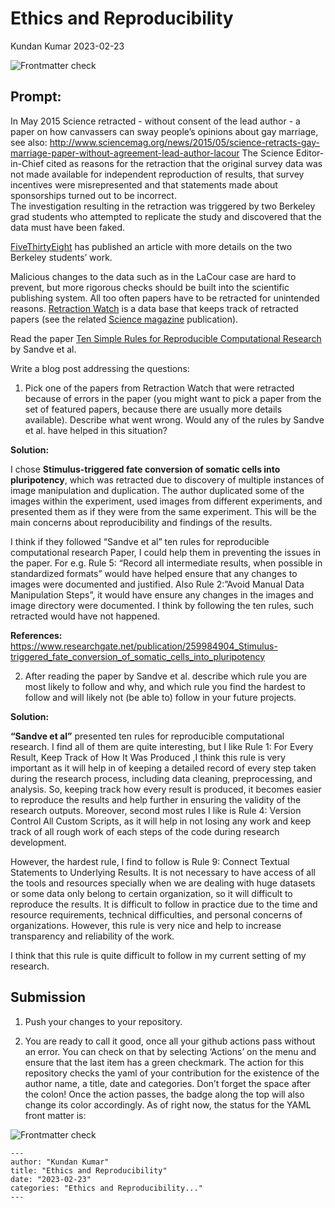 Ethics and Reproducibility
================
Kundan Kumar
2023-02-23

![Frontmatter check](../../actions/workflows/check-yaml.yaml/badge.svg)

## Prompt:

In May 2015 Science retracted - without consent of the lead author - a
paper on how canvassers can sway people’s opinions about gay marriage,
see also:
<http://www.sciencemag.org/news/2015/05/science-retracts-gay-marriage-paper-without-agreement-lead-author-lacour>
The Science Editor-in-Chief cited as reasons for the retraction that the
original survey data was not made available for independent reproduction
of results, that survey incentives were misrepresented and that
statements made about sponsorships turned out to be incorrect.<br> The
investigation resulting in the retraction was triggered by two Berkeley
grad students who attempted to replicate the study and discovered that
the data must have been faked.

[FiveThirtyEight](https://fivethirtyeight.com/features/how-two-grad-students-uncovered-michael-lacour-fraud-and-a-way-to-change-opinions-on-transgender-rights/)
has published an article with more details on the two Berkeley students’
work.

Malicious changes to the data such as in the LaCour case are hard to
prevent, but more rigorous checks should be built into the scientific
publishing system. All too often papers have to be retracted for
unintended reasons. [Retraction Watch](https://retractionwatch.com/) is
a data base that keeps track of retracted papers (see the related
[Science
magazine](https://www.sciencemag.org/news/2018/10/what-massive-database-retracted-papers-reveals-about-science-publishing-s-death-penalty)
publication).

Read the paper [Ten Simple Rules for Reproducible Computational
Research](https://journals.plos.org/ploscompbiol/article?id=10.1371/journal.pcbi.1003285)
by Sandve et al.

Write a blog post addressing the questions:

1.  Pick one of the papers from Retraction Watch that were retracted
    because of errors in the paper (you might want to pick a paper from
    the set of featured papers, because there are usually more details
    available). Describe what went wrong. Would any of the rules by
    Sandve et al. have helped in this situation?

**Solution:**

I chose **Stimulus-triggered fate conversion of somatic cells into
pluripotency**, which was retracted due to discovery of multiple
instances of image manipulation and duplication. The author duplicated
some of the images within the experiment, used images from different
experiments, and presented them as if they were from the same
experiment. This will be the main concerns about reproducibility and
findings of the results.

I think if they followed “Sandve et al” ten rules for reproducible
computational research Paper, I could help them in preventing the issues
in the paper. For e.g. Rule 5: “Record all intermediate results, when
possible in standardized formats” would have helped ensure that any
changes to images were documented and justified. Also Rule 2:”Avoid
Manual Data Manipulation Steps”, it would have ensure any changes in the
images and image directory were documented. I think by following the ten
rules, such retracted would have not happened.

**References:**
<https://www.researchgate.net/publication/259984904_Stimulus-triggered_fate_conversion_of_somatic_cells_into_pluripotency>

2.  After reading the paper by Sandve et al. describe which rule you are
    most likely to follow and why, and which rule you find the hardest
    to follow and will likely not (be able to) follow in your future
    projects.

**Solution:**

**“Sandve et al”** presented ten rules for reproducible computational
research. I find all of them are quite interesting, but I like Rule 1:
For Every Result, Keep Track of How It Was Produced ,I think this rule
is very important as it will help in of keeping a detailed record of
every step taken during the research process, including data cleaning,
preprocessing, and analysis. So, keeping track how every result is
produced, it becomes easier to reproduce the results and help further in
ensuring the validity of the research outputs. Moreover, second most
rules I like is Rule 4: Version Control All Custom Scripts, as it will
help in not losing any work and keep track of all rough work of each
steps of the code during research development.

However, the hardest rule, I find to follow is Rule 9: Connect Textual
Statements to Underlying Results. It is not necessary to have access of
all the tools and resources specially when we are dealing with huge
datasets or some data only belong to certain organization, so it will
difficult to reproduce the results. It is difficult to follow in
practice due to the time and resource requirements, technical
difficulties, and personal concerns of organizations. However, this rule
is very nice and help to increase transparency and reliability of the
work.

I think that this rule is quite difficult to follow in my current
setting of my research.

## Submission

1.  Push your changes to your repository.

2.  You are ready to call it good, once all your github actions pass
    without an error. You can check on that by selecting ‘Actions’ on
    the menu and ensure that the last item has a green checkmark. The
    action for this repository checks the yaml of your contribution for
    the existence of the author name, a title, date and categories.
    Don’t forget the space after the colon! Once the action passes, the
    badge along the top will also change its color accordingly. As of
    right now, the status for the YAML front matter is:

![Frontmatter
check](https://github.com/Stat585-at-ISU/Blog-5/actions/workflows/check-yaml.yaml/badge.svg)

    ---
    author: "Kundan Kumar"
    title: "Ethics and Reproducibility"
    date: "2023-02-23"
    categories: "Ethics and Reproducibility..."
    ---
